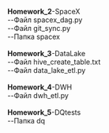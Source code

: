 <p>
<strong>Homework_2</strong>-SpaceX<br>
--Файл spacex_dag.py<br>
--Файл git_sync.py<br>  
--Папка spacex<br>
<br>
<strong>Homework_3</strong>-DataLake<br>
--Файл hive_create_table.txt<br>
--Файл data_lake_etl.py<br>
<br>
<strong>Homework_4</strong>-DWH<br>
--Файл dwh_etl.py<br>
<br>
<strong>Homework_5</strong>-DQtests<br>
--Папка dq<br>
</p>
